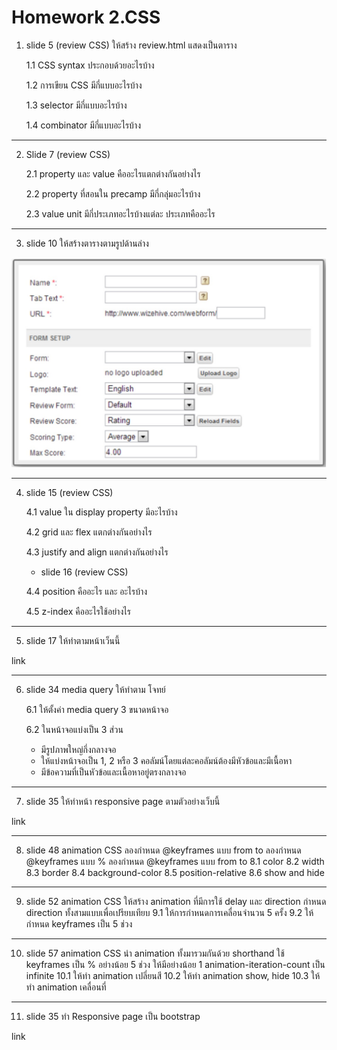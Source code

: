 # Homework 2.CSS

1.  slide 5 (review CSS) ให้สร้าง review.html แสดงเป็นตาราง 

    1.1 CSS syntax ประกอบด้วยอะไรบ้าง 

    1.2 การเขียน CSS มีกี่แบบอะไรบ้าง

    1.3 selector มีกี่แบบอะไรบ้าง

    1.4 combinator มีกี่แบบอะไรบ้าง

---

2.  Slide 7 (review CSS)

    2.1 property และ value คืออะไรแตกต่างกันอย่างไร
    
    2.2 property ที่สอนใน precamp มีกี่กลุ่มอะไรบ้าง
    
    2.3 value unit มีกี่ประเภทอะไรบ้างแต่ละ ประเภทคืออะไร

---

3.  slide 10 ให้สร้างตารางตามรูปด้านล่าง

![slide10](slide10.jpg)

---

4.  slide 15 (review CSS)
        
    4.1 value ใน display property มีอะไรบ้าง
        
    4.2 grid และ flex แตกต่างกันอย่างไร
        
    4.3 justify and align แตกต่างกันอย่างไร
    
    - slide 16 (review CSS)
        
    4.4 position คืออะไร และ อะไรบ้าง
        
    4.5 z-index คืออะไรใช้อย่างไร

---

5.  slide 17 ให้ทำตามหน้าเว็นนี้

link

---

6.  slide 34 media query ให้ทำตาม โจทย์

    6.1 ให้ตั้งค่า media query 3 ขนาดหน้าจอ

    6.2 ในหน้าจอแบ่งเป็น 3 ส่วน
    - มีรูปภาพใหญ่กึ่งกลางจอ
    - ให้แบ่งหน้าจอเป็น 1, 2 หรือ 3 คอลัมน์โดยแต่ละคอลัมน์ต้องมีหัวข้อและมีเนื้อหา
    - มีข้อความที่เป็นหัวข้อและเนื้อหาอยู่ตรงกลางจอ

---

7.  slide 35 ให้ทำหน้า responsive page ตามตัวอย่างเว็บนี้

link

---

8.  slide 48 animation CSS
ลองกำหนด @keyframes แบบ from to 
ลองกำหนด @keyframes แบบ %
ลองกำหนด @keyframes แบบ from to 
8.1 color 
8.2 width
8.3 border
8.4 background-color
8.5 position-relative
8.6 show and hide

---

9.  slide 52 animation CSS 
ให้สร้าง animation ที่มีการใช้ delay และ direction กำหนด direction ทั้งสามแบบเพื่อเปรียบเทียบ
9.1 ให้การกำหนดการเคลื่อนจำนวน 5 ครั้ง
9.2 ให้กำหนด keyframes เป็น 5 ช่วง

---

10. slide 57 animation CSS
นำ animation ทั้งมารวมกันด้วย shorthand
ใช้ keyframes เป็น % อย่างน้อย 5 ช่วง
ให้มีอย่างน้อย 1 animation-iteration-count เป็น infinite
10.1 ให้ทำ animation เปลี่ยนสี
10.2 ให้ทำ animation show, hide
10.3 ให้ทำ animation เคลื่อนที่

---

11. slide 35 ทำ Responsive page เป็น bootstrap

link


